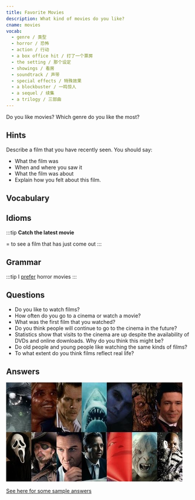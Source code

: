 ```yaml
---
title: Favorite Movies
description: What kind of movies do you like?
cname: movies
vocab:
  - genre / 类型
  - horror / 恐怖
  - action / 行动
  - a box office hit / 打了一个票房
  - the setting / 那个设定
  - showings / 看房
  - soundtrack / 声带
  - special effects / 特殊效果
  - a blockbuster / 一鸣惊人
  - a sequel / 续集
  - a trilogy / 三部曲
---
```

<banner imgPath='../images/movies.jpg'></banner>

Do you like movies?
Which genre do you like the most?

## Hints
Describe a film that you have recently seen. You should say:
- What the film was
- When and where you saw it
- What the film was about
- Explain how you felt about this film.

## Vocabulary

<vocab-box></vocab-box>

## Idioms

:::tip
**Catch the latest movie**

= to see a film that has just come out
:::


## Grammar

:::tip
I [prefer](../grammar/prefer.md) horror movies
:::

## Questions

- Do you like to watch films?
- How often do you go to a cinema or watch a movie?
- What was the first film that you watched?
- Do you think people will continue to go to the cinema in the future?
- Statistics show that visits to the cinema are up despite the availability of DVDs and online downloads. Why do you think this might be?
- Do old people and young people like watching the same kinds of films?
- To what extent do you think films reflect real life?


## Answers

![movies1](../assets/movies/cover.jpg)

[See here for some sample answers](movies-answers.md)

<qrfooter></qrfooter>
